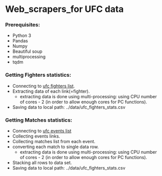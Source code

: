 # Web_scrapers_for UFC data
### Prerequisites:
 - Python 3
 - Pandas
 - Numpy
 - Beautiful soup
 - multiprocessing
 - tqdm

### Getting Fighters statistics:
- Connecting to [ufc fighters list](http://www.ufcstats.com/statistics/fighters).
- Extracting data of each link(=fighter).
  - extracting data is done using multi-processing: using CPU number of cores - 2 (in order to allow enough cores for PC functions).
- Saving data to local path: ../data/ufc_fighters_stats.csv

### Getting Matches statistics:
- Connecting to [ufc events list](http://www.ufcstats.com/statistics/events/completed)
- Collecting events links.
- Collecting matches list from each event.
- converting each match to single data row.
  - extracting data is done using multi-processing: using CPU number of cores - 2 (in order to allow enough cores for PC functions).
- Stacking all rows to data set. 
- Saving data to local path: ../data/ufc_fighters_stats.csv
